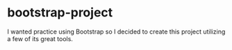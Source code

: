 bootstrap-project
=================

I wanted practice using Bootstrap so I decided to create this project utilizing a few of its great tools.
